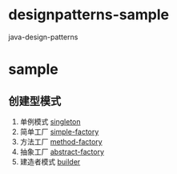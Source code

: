 # designpatterns-sample
java-design-patterns
# sample 
## 创建型模式
 1. 单例模式 [singleton](https://github.com/hb0730/designpatterns-sample/tree/master/singleton)
 2. 简单工厂 [simple-factory](https://github.com/hb0730/designpatterns-sample/tree/master/simple-factory)
 3. 方法工厂 [method-factory](https://github.com/hb0730/designpatterns-sample/tree/master/method-factory)
 4. 抽象工厂 [abstract-factory](https://github.com/hb0730/designpatterns-sample/tree/master/abstract-factory)
 5. 建造者模式 [builder](https://github.com/hb0730/designpatterns-sample/tree/master/builder)
